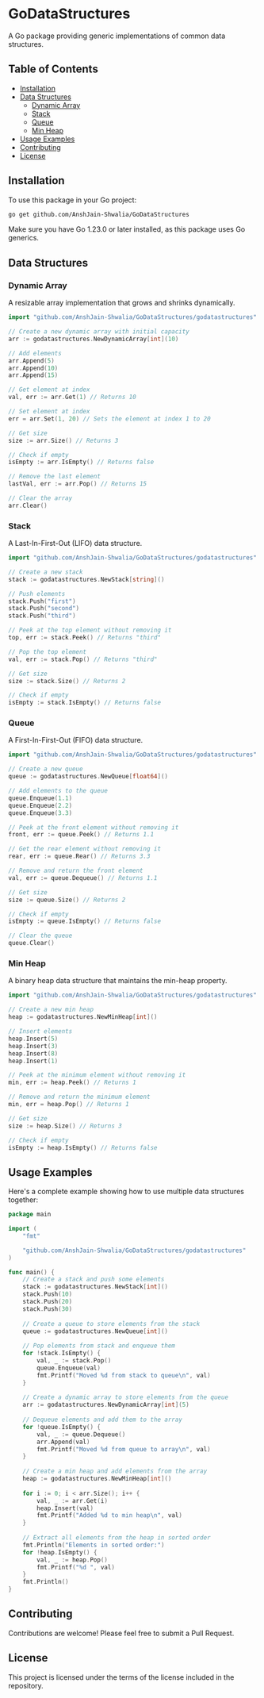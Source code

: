 # GoDataStructures

A Go package providing generic implementations of common data structures.

## Table of Contents
- [Installation](#installation)
- [Data Structures](#data-structures)
  - [Dynamic Array](#dynamic-array)
  - [Stack](#stack)
  - [Queue](#queue)
  - [Min Heap](#min-heap)
- [Usage Examples](#usage-examples)
- [Contributing](#contributing)
- [License](#license)

## Installation

To use this package in your Go project:

```bash
go get github.com/AnshJain-Shwalia/GoDataStructures
```

Make sure you have Go 1.23.0 or later installed, as this package uses Go generics.

## Data Structures

### Dynamic Array

A resizable array implementation that grows and shrinks dynamically.

```go
import "github.com/AnshJain-Shwalia/GoDataStructures/godatastructures"

// Create a new dynamic array with initial capacity
arr := godatastructures.NewDynamicArray[int](10)

// Add elements
arr.Append(5)
arr.Append(10)
arr.Append(15)

// Get element at index
val, err := arr.Get(1) // Returns 10

// Set element at index
err = arr.Set(1, 20) // Sets the element at index 1 to 20

// Get size
size := arr.Size() // Returns 3

// Check if empty
isEmpty := arr.IsEmpty() // Returns false

// Remove the last element
lastVal, err := arr.Pop() // Returns 15

// Clear the array
arr.Clear()
```

### Stack

A Last-In-First-Out (LIFO) data structure.

```go
import "github.com/AnshJain-Shwalia/GoDataStructures/godatastructures"

// Create a new stack
stack := godatastructures.NewStack[string]()

// Push elements
stack.Push("first")
stack.Push("second")
stack.Push("third")

// Peek at the top element without removing it
top, err := stack.Peek() // Returns "third"

// Pop the top element
val, err := stack.Pop() // Returns "third"

// Get size
size := stack.Size() // Returns 2

// Check if empty
isEmpty := stack.IsEmpty() // Returns false
```

### Queue

A First-In-First-Out (FIFO) data structure.

```go
import "github.com/AnshJain-Shwalia/GoDataStructures/godatastructures"

// Create a new queue
queue := godatastructures.NewQueue[float64]()

// Add elements to the queue
queue.Enqueue(1.1)
queue.Enqueue(2.2)
queue.Enqueue(3.3)

// Peek at the front element without removing it
front, err := queue.Peek() // Returns 1.1

// Get the rear element without removing it
rear, err := queue.Rear() // Returns 3.3

// Remove and return the front element
val, err := queue.Dequeue() // Returns 1.1

// Get size
size := queue.Size() // Returns 2

// Check if empty
isEmpty := queue.IsEmpty() // Returns false

// Clear the queue
queue.Clear()
```

### Min Heap

A binary heap data structure that maintains the min-heap property.

```go
import "github.com/AnshJain-Shwalia/GoDataStructures/godatastructures"

// Create a new min heap
heap := godatastructures.NewMinHeap[int]()

// Insert elements
heap.Insert(5)
heap.Insert(3)
heap.Insert(8)
heap.Insert(1)

// Peek at the minimum element without removing it
min, err := heap.Peek() // Returns 1

// Remove and return the minimum element
min, err = heap.Pop() // Returns 1

// Get size
size := heap.Size() // Returns 3

// Check if empty
isEmpty := heap.IsEmpty() // Returns false
```

## Usage Examples

Here's a complete example showing how to use multiple data structures together:

```go
package main

import (
	"fmt"

	"github.com/AnshJain-Shwalia/GoDataStructures/godatastructures"
)

func main() {
	// Create a stack and push some elements
	stack := godatastructures.NewStack[int]()
	stack.Push(10)
	stack.Push(20)
	stack.Push(30)
	
	// Create a queue to store elements from the stack
	queue := godatastructures.NewQueue[int]()
	
	// Pop elements from stack and enqueue them
	for !stack.IsEmpty() {
		val, _ := stack.Pop()
		queue.Enqueue(val)
		fmt.Printf("Moved %d from stack to queue\n", val)
	}
	
	// Create a dynamic array to store elements from the queue
	arr := godatastructures.NewDynamicArray[int](5)
	
	// Dequeue elements and add them to the array
	for !queue.IsEmpty() {
		val, _ := queue.Dequeue()
		arr.Append(val)
		fmt.Printf("Moved %d from queue to array\n", val)
	}
	
	// Create a min heap and add elements from the array
	heap := godatastructures.NewMinHeap[int]()
	
	for i := 0; i < arr.Size(); i++ {
		val, _ := arr.Get(i)
		heap.Insert(val)
		fmt.Printf("Added %d to min heap\n", val)
	}
	
	// Extract all elements from the heap in sorted order
	fmt.Println("Elements in sorted order:")
	for !heap.IsEmpty() {
		val, _ := heap.Pop()
		fmt.Printf("%d ", val)
	}
	fmt.Println()
}
```

## Contributing

Contributions are welcome! Please feel free to submit a Pull Request.

## License

This project is licensed under the terms of the license included in the repository.
